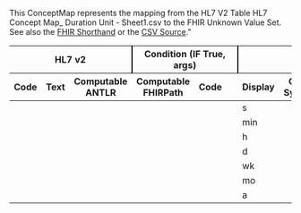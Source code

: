 
This ConceptMap represents the mapping from the HL7 V2 Table HL7 Concept Map_ Duration Unit - Sheet1.csv to the FHIR Unknown Value Set. See also the <a href='https://github.com/HL7/v2-to-fhir/blob/master/tank/ConceptMap HL7 Concept Map_ Duration Unit - Sheet1.csv to Unknown.fsh'>FHIR Shorthand</a> or the <a href='https://github.com/HL7/v2-to-fhir/blob/master/mappings/'>CSV Source</a>."
<table class='grid'><thead>
<tr><th colspan='3' style='border-right: 2px solid black;'>HL7 v2</th><th colspan='3' style='border-right: 2px solid black;'>Condition (IF True, args)</th><th colspan='4'>HL7 FHIR</th><th>Comments</th></tr>
<tr><th>Code</th><th>Text</th><th>Computable ANTLR</th><th>Computable FHIRPath</th><th>Code</th><th>&#xA0;</th><th>Display</th><th>Code System</th><th>&#xA0;</th></tr></thead>
<tbody>
<tr><td></td><td></td><td style='border-right: 2px'></td><td></td><td></td><td style='border-right: 2px'></td><td>s</td><td></td><td>second</td><td>http://unitsofmeasure.org/</td><td></td></tr>
<tr><td></td><td></td><td style='border-right: 2px'></td><td></td><td></td><td style='border-right: 2px'></td><td>min</td><td></td><td>minute</td><td>http://unitsofmeasure.org/</td><td></td></tr>
<tr><td></td><td></td><td style='border-right: 2px'></td><td></td><td></td><td style='border-right: 2px'></td><td>h</td><td></td><td>hour</td><td>http://unitsofmeasure.org/</td><td></td></tr>
<tr><td></td><td></td><td style='border-right: 2px'></td><td></td><td></td><td style='border-right: 2px'></td><td>d</td><td></td><td>day</td><td>http://unitsofmeasure.org/</td><td></td></tr>
<tr><td></td><td></td><td style='border-right: 2px'></td><td></td><td></td><td style='border-right: 2px'></td><td>wk</td><td></td><td>week</td><td>http://unitsofmeasure.org/</td><td></td></tr>
<tr><td></td><td></td><td style='border-right: 2px'></td><td></td><td></td><td style='border-right: 2px'></td><td>mo</td><td></td><td>month</td><td>http://unitsofmeasure.org/</td><td></td></tr>
<tr><td></td><td></td><td style='border-right: 2px'></td><td></td><td></td><td style='border-right: 2px'></td><td>a</td><td></td><td>year</td><td>http://unitsofmeasure.org/</td><td></td></tr>
</tbody></table>
